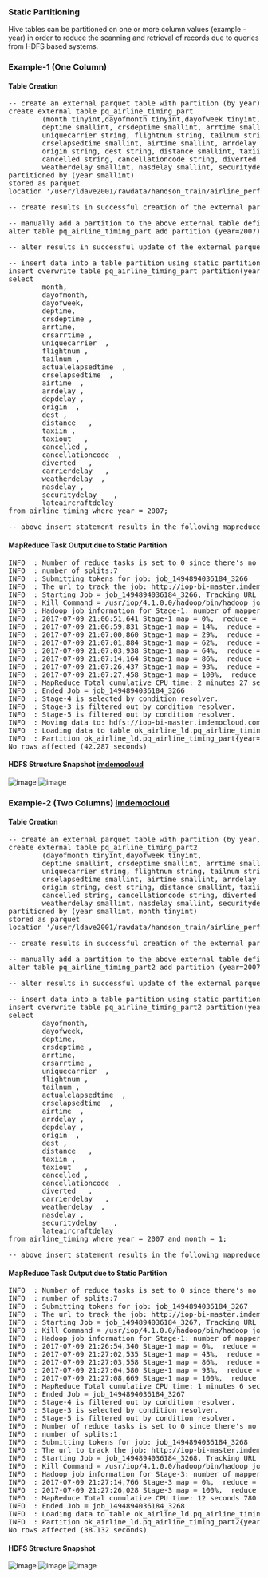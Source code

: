### Static Partitioning
Hive tables can be partitioned on one or more column values (example - year) in order to reduce the scanning and retrieval of records due to queries from HDFS based systems.

### Example-1 (One Column)
#### Table Creation
<pre>
-- create an external parquet table with partition (by year) on airline timing
create external table pq_airline_timing_part
        (month tinyint,dayofmonth tinyint,dayofweek tinyint,
        deptime smallint, crsdeptime smallint, arrtime smallint, crsarrtime smallint,
        uniquecarrier string, flightnum string, tailnum string, actualelapsedtime smallint,
        crselapsedtime smallint, airtime smallint, arrdelay smallint, depdelay smallint,
        origin string, dest string, distance smallint, taxiin string, taxiout string,
        cancelled string, cancellationcode string, diverted string, carrierdelay smallint,
        weatherdelay smallint, nasdelay smallint, securitydelay smallint, lateaircraftdelay smallint)
partitioned by (year smallint)
stored as parquet
location '/user/ldave2001/rawdata/handson_train/airline_performance/flights_parquet_partd';

-- create results in successful creation of the external parquet table and the output is No rows selected

-- manually add a partition to the above external table defined with a partition
alter table pq_airline_timing_part add partition (year=2007);

-- alter results in successful update of the external parquet table and the output is No rows selected

-- insert data into a table partition using static partitioning
insert overwrite table pq_airline_timing_part partition(year=2007)
select
        month,
        dayofmonth,
        dayofweek,
        deptime,
        crsdeptime ,
        arrtime,
        crsarrtime ,
        uniquecarrier  ,
        flightnum ,
        tailnum ,
        actualelapsedtime  ,
        crselapsedtime  ,
        airtime  ,
        arrdelay ,
        depdelay ,
        origin  ,
        dest ,
        distance   ,
        taxiin ,
        taxiout   ,
        cancelled ,
        cancellationcode  ,
        diverted   ,
        carrierdelay   ,
        weatherdelay  ,
        nasdelay ,
        securitydelay    ,
        lateaircraftdelay
from airline_timing where year = 2007;

-- above insert statement results in the following mapreduce task shown in the next section
</pre>

#### MapReduce Task Output due to Static Partition
<pre>
INFO  : Number of reduce tasks is set to 0 since there's no reduce operator
INFO  : number of splits:7
INFO  : Submitting tokens for job: job_1494894036184_3266
INFO  : The url to track the job: http://iop-bi-master.imdemocloud.com:8088/proxy/application_1494894    036184_3266/
INFO  : Starting Job = job_1494894036184_3266, Tracking URL = http://iop-bi-master.imdemocloud.com:80    88/proxy/application_1494894036184_3266/
INFO  : Kill Command = /usr/iop/4.1.0.0/hadoop/bin/hadoop job  -kill job_1494894036184_3266
INFO  : Hadoop job information for Stage-1: number of mappers: 7; number of reducers: 0
INFO  : 2017-07-09 21:06:51,641 Stage-1 map = 0%,  reduce = 0%
INFO  : 2017-07-09 21:06:59,831 Stage-1 map = 14%,  reduce = 0%, Cumulative CPU 7.32 sec
INFO  : 2017-07-09 21:07:00,860 Stage-1 map = 29%,  reduce = 0%, Cumulative CPU 14.76 sec
INFO  : 2017-07-09 21:07:01,884 Stage-1 map = 62%,  reduce = 0%, Cumulative CPU 67.07 sec
INFO  : 2017-07-09 21:07:03,938 Stage-1 map = 64%,  reduce = 0%, Cumulative CPU 69.87 sec
INFO  : 2017-07-09 21:07:14,164 Stage-1 map = 86%,  reduce = 0%, Cumulative CPU 114.6 sec
INFO  : 2017-07-09 21:07:26,437 Stage-1 map = 93%,  reduce = 0%, Cumulative CPU 145.73 sec
INFO  : 2017-07-09 21:07:27,458 Stage-1 map = 100%,  reduce = 0%, Cumulative CPU 147.56 sec
INFO  : MapReduce Total cumulative CPU time: 2 minutes 27 seconds 560 msec
INFO  : Ended Job = job_1494894036184_3266
INFO  : Stage-4 is selected by condition resolver.
INFO  : Stage-3 is filtered out by condition resolver.
INFO  : Stage-5 is filtered out by condition resolver.
INFO  : Moving data to: hdfs://iop-bi-master.imdemocloud.com:8020/user/ldave2001/rawdata/handson_trai    n/airline_performance/flights_parquet_partd/year=2007/.hive-staging_hive_2017-07-09_21-06-46_467_6099    024841256988090-63/-ext-10000 from hdfs://iop-bi-master.imdemocloud.com:8020/user/ldave2001/rawdata/h    andson_train/airline_performance/flights_parquet_partd/year=2007/.hive-staging_hive_2017-07-09_21-06-    46_467_6099024841256988090-63/-ext-10002
INFO  : Loading data to table ok_airline_ld.pq_airline_timing_part partition (year=2007) from hdfs://    iop-bi-master.imdemocloud.com:8020/user/ldave2001/rawdata/handson_train/airline_performance/flights_p    arquet_partd/year=2007/.hive-staging_hive_2017-07-09_21-06-46_467_6099024841256988090-63/-ext-10000
INFO  : Partition ok_airline_ld.pq_airline_timing_part{year=2007} stats: [numFiles=7, numRows=7453215    , totalSize=150029309, rawDataSize=208690020]
No rows affected (42.287 seconds)
</pre>

#### HDFS Structure Snapshot [imdemocloud](https://iop-bi-master.imdemocloud.com:8443/gateway/default/hdfs/explorer.html#/user/ldave2001)
![image](https://user-images.githubusercontent.com/19809692/28000435-c0170a28-64f3-11e7-9e3e-abffd728eab8.png)
![image](https://user-images.githubusercontent.com/19809692/28000475-e6f57986-64f3-11e7-94ba-85d993b95771.png)

### Example-2 (Two Columns) [imdemocloud](https://iop-bi-master.imdemocloud.com:8443/gateway/default/hdfs/explorer.html#/user/ldave2001)
#### Table Creation
<pre>
-- create an external parquet table with partition (by year, month) on airline timing
create external table pq_airline_timing_part2
        (dayofmonth tinyint,dayofweek tinyint,
        deptime smallint, crsdeptime smallint, arrtime smallint, crsarrtime smallint,
        uniquecarrier string, flightnum string, tailnum string, actualelapsedtime smallint,
        crselapsedtime smallint, airtime smallint, arrdelay smallint, depdelay smallint,
        origin string, dest string, distance smallint, taxiin string, taxiout string,
        cancelled string, cancellationcode string, diverted string, carrierdelay smallint,
        weatherdelay smallint, nasdelay smallint, securitydelay smallint, lateaircraftdelay smallint)
partitioned by (year smallint, month tinyint)
stored as parquet
location '/user/ldave2001/rawdata/handson_train/airline_performance/flights_parquet_partd2';

-- create results in successful creation of the external parquet table and the output is No rows selected

-- manually add a partition to the above external table defined with a partition
alter table pq_airline_timing_part2 add partition (year=2007, month=1);

-- alter results in successful update of the external parquet table and the output is No rows selected

-- insert data into a table partition using static partitioning
insert overwrite table pq_airline_timing_part2 partition(year=2007, month=1)
select
        dayofmonth,
        dayofweek,
        deptime,
        crsdeptime ,
        arrtime,
        crsarrtime ,
        uniquecarrier  ,
        flightnum ,
        tailnum ,
        actualelapsedtime  ,
        crselapsedtime  ,
        airtime  ,
        arrdelay ,
        depdelay ,
        origin  ,
        dest ,
        distance   ,
        taxiin ,
        taxiout   ,
        cancelled ,
        cancellationcode  ,
        diverted   ,
        carrierdelay   ,
        weatherdelay  ,
        nasdelay ,
        securitydelay    ,
        lateaircraftdelay
from airline_timing where year = 2007 and month = 1;

-- above insert statement results in the following mapreduce task shown in the next section
</pre>

#### MapReduce Task Output due to Static Partition
<pre>
INFO  : Number of reduce tasks is set to 0 since there's no reduce operator
INFO  : number of splits:7
INFO  : Submitting tokens for job: job_1494894036184_3267
INFO  : The url to track the job: http://iop-bi-master.imdemocloud.com:8088/proxy/application_14948940361    84_3267/
INFO  : Starting Job = job_1494894036184_3267, Tracking URL = http://iop-bi-master.imdemocloud.com:8088/p    roxy/application_1494894036184_3267/
INFO  : Kill Command = /usr/iop/4.1.0.0/hadoop/bin/hadoop job  -kill job_1494894036184_3267
INFO  : Hadoop job information for Stage-1: number of mappers: 7; number of reducers: 0
INFO  : 2017-07-09 21:26:54,340 Stage-1 map = 0%,  reduce = 0%
INFO  : 2017-07-09 21:27:02,535 Stage-1 map = 43%,  reduce = 0%, Cumulative CPU 23.99 sec
INFO  : 2017-07-09 21:27:03,558 Stage-1 map = 86%,  reduce = 0%, Cumulative CPU 49.39 sec
INFO  : 2017-07-09 21:27:04,580 Stage-1 map = 93%,  reduce = 0%, Cumulative CPU 60.62 sec
INFO  : 2017-07-09 21:27:08,669 Stage-1 map = 100%,  reduce = 0%, Cumulative CPU 66.31 sec
INFO  : MapReduce Total cumulative CPU time: 1 minutes 6 seconds 310 msec
INFO  : Ended Job = job_1494894036184_3267
INFO  : Stage-4 is filtered out by condition resolver.
INFO  : Stage-3 is selected by condition resolver.
INFO  : Stage-5 is filtered out by condition resolver.
INFO  : Number of reduce tasks is set to 0 since there's no reduce operator
INFO  : number of splits:1
INFO  : Submitting tokens for job: job_1494894036184_3268
INFO  : The url to track the job: http://iop-bi-master.imdemocloud.com:8088/proxy/application_14948940361    84_3268/
INFO  : Starting Job = job_1494894036184_3268, Tracking URL = http://iop-bi-master.imdemocloud.com:8088/p    roxy/application_1494894036184_3268/
INFO  : Kill Command = /usr/iop/4.1.0.0/hadoop/bin/hadoop job  -kill job_1494894036184_3268
INFO  : Hadoop job information for Stage-3: number of mappers: 1; number of reducers: 0
INFO  : 2017-07-09 21:27:14,766 Stage-3 map = 0%,  reduce = 0%
INFO  : 2017-07-09 21:27:26,028 Stage-3 map = 100%,  reduce = 0%, Cumulative CPU 12.78 sec
INFO  : MapReduce Total cumulative CPU time: 12 seconds 780 msec
INFO  : Ended Job = job_1494894036184_3268
INFO  : Loading data to table ok_airline_ld.pq_airline_timing_part2 partition (year=2007, month=1) from h    dfs://iop-bi-master.imdemocloud.com:8020/user/ldave2001/rawdata/handson_train/airline_performance/flights    _parquet_partd2/year=2007/month=1/.hive-staging_hive_2017-07-09_21-26-49_183_5992017600256698540-63/-ext-    10000
INFO  : Partition ok_airline_ld.pq_airline_timing_part2{year=2007, month=1} stats: [numFiles=1, numRows=6    21559, totalSize=12436691, rawDataSize=16782093]
No rows affected (38.132 seconds)
</pre>

#### HDFS Structure Snapshot
![image](https://user-images.githubusercontent.com/19809692/28000846-8082b828-64f6-11e7-896d-2b12d6907920.png)
![image](https://user-images.githubusercontent.com/19809692/28000856-9a6dbc24-64f6-11e7-8193-69ba219d4c72.png)
![image](https://user-images.githubusercontent.com/19809692/28000877-ba9acaa0-64f6-11e7-87f2-95d0bb548269.png)
